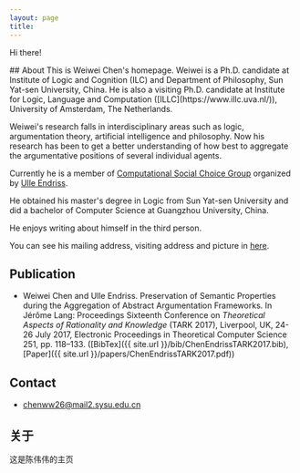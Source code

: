 ```yaml
---
layout: page
title: 
---
```


<p class="message" font-weight:100>
  Hi there!
</p>
## About
This is Weiwei Chen's homepage. Weiwei is a Ph.D. candidate at Institute of Logic and Cognition (ILC) and Department of Philosophy, Sun Yat-sen University, China. He is also a visiting Ph.D. candidate at Institute for Logic, Language and Computation ([ILLC](https://www.illc.uva.nl/)), University of Amsterdam, The Netherlands.

Weiwei's research falls in interdisciplinary areas such as logic, argumentation theory, artificial intelligence and philosophy. Now his research has been to get a better understanding of how best to aggregate the argumentative positions of several individual agents. 

Currently he is a member of [Computational Social Choice Group](https://staff.fnwi.uva.nl/u.endriss/group.php) organized by [Ulle Endriss](https://staff.fnwi.uva.nl/u.endriss/).

He obtained his master's degree in Logic from Sun Yat-sen University and did a bachelor of Computer Science at Guangzhou University, China.

He enjoys writing about himself in the third person.

You can see his mailing address, visiting address and picture in [here](https://www.illc.uva.nl/People/show_person.php?Person_id=Chen+W.).


## Publication
* Weiwei Chen and Ulle Endriss. Preservation of Semantic Properties during the Aggregation of Abstract Argumentation Frameworks. In Jérôme Lang: Proceedings Sixteenth Conference on *Theoretical Aspects of Rationality and Knowledge* (TARK 2017), Liverpool, UK, 24-26 July 2017, Electronic Proceedings in Theoretical Computer Science 251, pp. 118–133. ([BibTex]({{ site.url }}/bib/ChenEndrissTARK2017.bib), [Paper]({{ site.url }}/papers/ChenEndrissTARK2017.pdf))


## Contact
* chenww26@mail2.sysu.edu.cn

## 关于
这是陈伟伟的主页